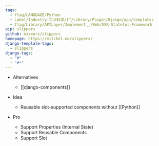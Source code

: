 ```yaml
---
tags:
  - flag/LANGUAGE/Python
  - Label/Industry-工业科学/IT/Library/Plugin/Django/app/templates
  - flag/Library/APILayer/Implement__/Web/SSR-Stateful-Framework
pip: slippers
github: mixxorz/slippers
homepage: https://mitchel.me/slippers/
django-template-tags:
  - slippers
django-tags:
  - "#"
  - "#*"
---
```


- Alternatives
    - [[django-components]]

- Idea
    - Reusable slot-supported components without [[Python]]

- Pro
    - Support Properties (Internal State)
    - Support Reusable Components
    - Support Slot
